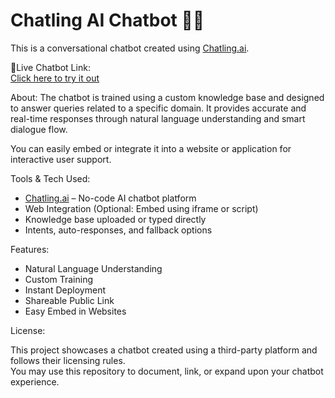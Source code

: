 # Chatling AI Chatbot 🤖💬

This is a conversational chatbot created using [Chatling.ai](https://chatling.ai).

🔗Live Chatbot Link:  
[Click here to try it out](https://share.chatling.ai/s/74a72mYU6VJFexj)

About:
The chatbot is trained using a custom knowledge base and designed to answer queries related to a specific domain. It provides accurate and real-time responses through natural language understanding and smart dialogue flow.

You can easily embed or integrate it into a website or application for interactive user support.

Tools & Tech Used:

- [Chatling.ai](https://chatling.ai) – No-code AI chatbot platform  
- Web Integration (Optional: Embed using iframe or script)  
- Knowledge base uploaded or typed directly  
- Intents, auto-responses, and fallback options

Features:

- Natural Language Understanding  
- Custom Training  
- Instant Deployment  
- Shareable Public Link  
- Easy Embed in Websites  

License:

This project showcases a chatbot created using a third-party platform and follows their licensing rules.  
You may use this repository to document, link, or expand upon your chatbot experience.
